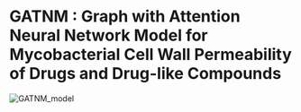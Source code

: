 # GATNM : Graph with Attention Neural Network Model for Mycobacterial Cell Wall Permeability of Drugs and Drug-like Compounds

![GATNM_model](https://github.com/asw1982/MTbPrediction/assets/99703772/f947662d-43ab-451c-b7fe-0fe346ed3a74)
